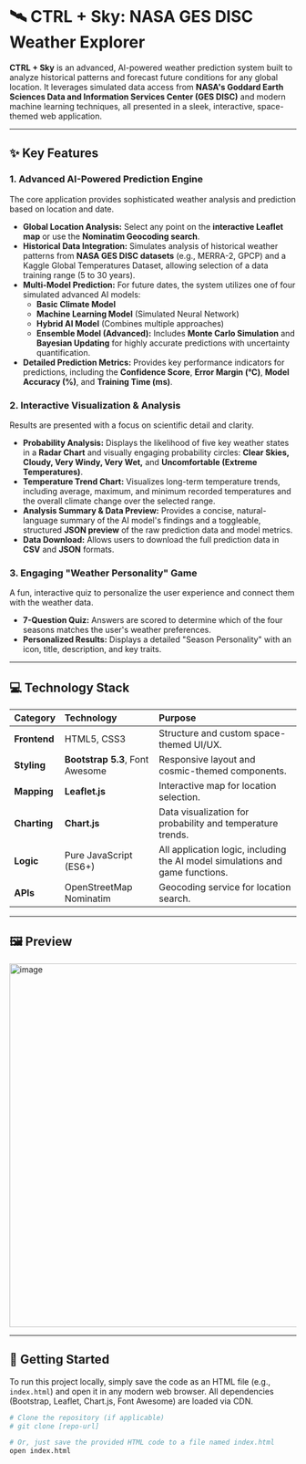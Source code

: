 # 🛰️ CTRL + Sky: NASA GES DISC Weather Explorer

**CTRL + Sky** is an advanced, AI-powered weather prediction system built to analyze historical patterns and forecast future conditions for any global location. It leverages simulated data access from **NASA's Goddard Earth Sciences Data and Information Services Center (GES DISC)** and modern machine learning techniques, all presented in a sleek, interactive, space-themed web application.

---

## ✨ Key Features

### 1. Advanced AI-Powered Prediction Engine

The core application provides sophisticated weather analysis and prediction based on location and date.

* **Global Location Analysis:** Select any point on the **interactive Leaflet map** or use the **Nominatim Geocoding search**.
* **Historical Data Integration:** Simulates analysis of historical weather patterns from **NASA GES DISC datasets** (e.g., MERRA-2, GPCP) and a Kaggle Global Temperatures Dataset, allowing selection of a data training range (5 to 30 years).
* **Multi-Model Prediction:** For future dates, the system utilizes one of four simulated advanced AI models:
    * **Basic Climate Model**
    * **Machine Learning Model** (Simulated Neural Network)
    * **Hybrid AI Model** (Combines multiple approaches)
    * **Ensemble Model (Advanced):** Includes **Monte Carlo Simulation** and **Bayesian Updating** for highly accurate predictions with uncertainty quantification.
* **Detailed Prediction Metrics:** Provides key performance indicators for predictions, including the **Confidence Score**, **Error Margin (°C)**, **Model Accuracy (%)**, and **Training Time (ms)**.

### 2. Interactive Visualization & Analysis

Results are presented with a focus on scientific detail and clarity.

* **Probability Analysis:** Displays the likelihood of five key weather states in a **Radar Chart** and visually engaging probability circles: **Clear Skies, Cloudy, Very Windy, Very Wet,** and **Uncomfortable (Extreme Temperatures)**.
* **Temperature Trend Chart:** Visualizes long-term temperature trends, including average, maximum, and minimum recorded temperatures and the overall climate change over the selected range.
* **Analysis Summary & Data Preview:** Provides a concise, natural-language summary of the AI model's findings and a toggleable, structured **JSON preview** of the raw prediction data and model metrics.
* **Data Download:** Allows users to download the full prediction data in **CSV** and **JSON** formats.

### 3. Engaging "Weather Personality" Game

A fun, interactive quiz to personalize the user experience and connect them with the weather data.

* **7-Question Quiz:** Answers are scored to determine which of the four seasons matches the user's weather preferences.
* **Personalized Results:** Displays a detailed "Season Personality" with an icon, title, description, and key traits.

---

## 💻 Technology Stack

| Category | Technology | Purpose |
| :--- | :--- | :--- |
| **Frontend** | HTML5, CSS3 | Structure and custom space-themed UI/UX. |
| **Styling** | **Bootstrap 5.3**, Font Awesome | Responsive layout and cosmic-themed components. |
| **Mapping** | **Leaflet.js** | Interactive map for location selection. |
| **Charting** | **Chart.js** | Data visualization for probability and temperature trends. |
| **Logic** | Pure JavaScript (ES6+) | All application logic, including the AI model simulations and game functions. |
| **APIs** | OpenStreetMap Nominatim | Geocoding service for location search. |

---

## 🖼️ Preview

<img width="1280" height="638" alt="image" src="https://github.com/user-attachments/assets/ce512c0c-5fb5-4539-88eb-28eb7c49d8a1" />


---

## 🚀 Getting Started

To run this project locally, simply save the code as an HTML file (e.g., `index.html`) and open it in any modern web browser. All dependencies (Bootstrap, Leaflet, Chart.js, Font Awesome) are loaded via CDN.

```bash
# Clone the repository (if applicable)
# git clone [repo-url]

# Or, just save the provided HTML code to a file named index.html
open index.html
